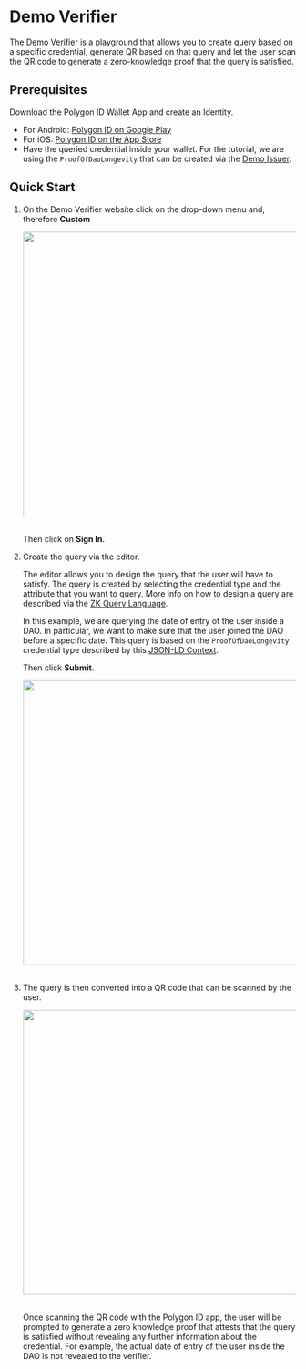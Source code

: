 # Demo Verifier

The [Demo Verifier](https://verifier-demo.polygonid.me/) is a playground that allows you to create query based on a specific credential, generate QR based on that query and let the user scan the QR code to generate a zero-knowledge proof that the query is satisfied.

## Prerequisites


Download the Polygon ID Wallet App and create an Identity.

- For Android: <a href="https://play.google.com/store/apps/details?id=com.polygonid.wallet" target="_blank">Polygon ID on Google Play</a>
- For iOS: <a href="https://apps.apple.com/us/app/polygon-id/id1629870183" target="_blank">Polygon ID on the App Store</a>
- Have the queried credential inside your wallet. For the tutorial, we are using the `ProofOfDaoLongevity` that can be created via the [Demo Issuer](../issuer/demo-issuer.md).

## Quick Start 

1. On the Demo Verifier website click on the drop-down menu and, therefore **Custom**

    <div align="center">
    <img src= "../../imgs/verifier-demo-1.png" align="center" width="500"/>
    </div>
    <br>

    Then click on **Sign In**.

2. Create the query via the editor.

    The editor allows you to design the query that the user will have to satisfy. The query is created by selecting the credential type and the attribute that you want to query. More info on how to design a query are described via the [ZK Query Language](./verification-library/zk-query-language.md).

    In this example, we are querying the date of entry of the user inside a DAO. In particular, we want to make sure that the user joined the DAO before a specific date.
    This query is based on the `ProofOfDaoLongevity` credential type described by this [JSON-LD Context](https://github.com/0xPolygonID/tutorial-examples/blob/main/credential-schema/proof-of-dao-longevity.json-ld).

    Then click **Submit**.

    <div align="center">
    <img src= "../../imgs/verifier-demo-2.png" align="center" width="500"/>
    </div>
    <br>


3. The query is then converted into a QR code that can be scanned by the user.

    <div align="center">
    <img src= "../../imgs/verifier-demo-3.png" align="center" width="500"/>
    </div>
    <br>

    Once scanning the QR code with the Polygon ID app, the user will be prompted to generate a zero knowledge proof that attests that the query is satisfied without revealing any further information about the credential. For example, the actual date of entry of the user inside the DAO is not revealed to the verifier.
